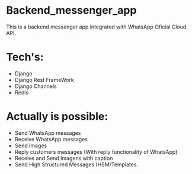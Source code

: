 # Backend_messenger_app
 This is a backend messenger app integrated with WhatsApp Oficial Cloud API.

# Tech's:
 - Django
 - Django Rest FrameWork
 - Django Channels
 - Redis

# Actually is possible:
- Send WhatsApp messages
- Receive WhatsApp messages
- Send Images
- Reply customers messages (With reply functionality of WhatsApp)
- Receive and Send Imagens with caption
- Send High Structured Messages (HSM/Templates.


